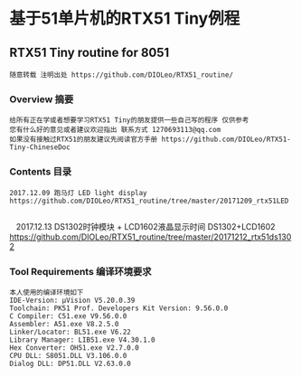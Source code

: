 # 基于51单片机的RTX51 Tiny例程
## RTX51 Tiny routine for 8051  
    随意转载 注明出处 https://github.com/DIOLeo/RTX51_routine/
### Overview 摘要
    给所有正在学或者想要学习RTX51 Tiny的朋友提供一些自己写的程序 仅供参考  
    您有什么好的意见或者建议欢迎指出 联系方式 1270693113@qq.com  
    如果没有接触过RTX51的朋友建议先阅读官方手册 https://github.com/DIOLeo/RTX51-Tiny-ChineseDoc  
### Contents 目录
    2017.12.09 跑马灯 LED light display  
    https://github.com/DIOLeo/RTX51_routine/tree/master/20171209_rtx51LED  
      
    2017.12.13 DS1302时钟模块 + LCD1602液晶显示时间 DS1302+LCD1602
    https://github.com/DIOLeo/RTX51_routine/tree/master/20171212_rtx51ds1302
### Tool Requirements 编译环境要求
    本人使用的编译环境如下  
    IDE-Version: μVision V5.20.0.39  
    Toolchain: PK51 Prof. Developers Kit Version: 9.56.0.0  
    C Compiler: C51.exe V9.56.0.0  
    Assembler: A51.exe V8.2.5.0  
    Linker/Locator: BL51.exe V6.22  
    Library Manager: LIB51.exe V4.30.1.0  
    Hex Converter: OH51.exe V2.7.0.0  
    CPU DLL: S8051.DLL V3.106.0.0  
    Dialog DLL: DP51.DLL V2.63.0.0  

